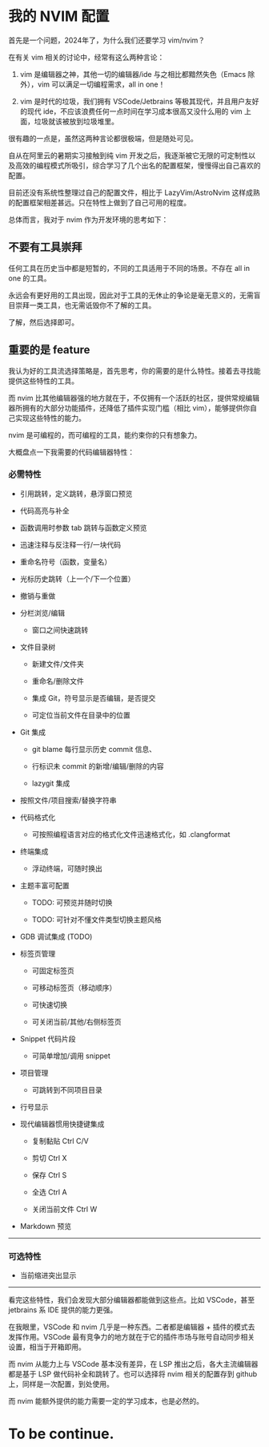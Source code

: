 # 我的 NVIM 配置

首先是一个问题，2024年了，为什么我们还要学习 vim/nvim？

在有关 vim 相关的讨论中，经常有这么两种言论：

1. vim 是编辑器之神，其他一切的编辑器/ide 与之相比都黯然失色（Emacs 除外），vim 可以满足一切编程需求，all in one！

2. vim 是时代的垃圾，我们拥有 VSCode/Jetbrains 等极其现代，并且用户友好的现代 ide，不应该浪费任何一点时间在学习成本很高又没什么用的 vim 上面，垃圾就该被放到垃圾堆里。

很有趣的一点是，虽然这两种言论都很极端，但是随处可见。

自从在阿里云的暑期实习接触到纯 vim 开发之后，我逐渐被它无限的可定制性以及高效的编程模式所吸引，综合学习了几个出名的配置框架，慢慢得出自己喜欢的配置。

目前还没有系统性整理过自己的配置文件，相比于 LazyVim/AstroNvim 这样成熟的配置框架相差甚远。只在特性上做到了自己可用的程度。

总体而言，我对于 nvim 作为开发环境的思考如下：

## 不要有工具崇拜
   
   任何工具在历史当中都是短暂的，不同的工具适用于不同的场景。不存在 all in one 的工具。

   永远会有更好用的工具出现，因此对于工具的无休止的争论是毫无意义的，无需盲目崇拜一类工具，也无需诋毁你不了解的工具。

   了解，然后选择即可。

## 重要的是 feature
    
   我认为好的工具流选择策略是，首先思考，你的需要的是什么特性。接着去寻找能提供这些特性的工具。

   而 nvim 比其他编辑器强的地方就在于，不仅拥有一个活跃的社区，提供常规编辑器所拥有的大部分功能插件，还降低了插件实现门槛（相比 vim），能够提供你自己实现这些特性的能力。

   nvim 是可编程的，而可编程的工具，能约束你的只有想象力。

   大概盘点一下我需要的代码编辑器特性：

### 必需特性

   - 引用跳转，定义跳转，悬浮窗口预览

   - 代码高亮与补全

   - 函数调用时参数 tab 跳转与函数定义预览

   - 迅速注释与反注释一行/一块代码

   - 重命名符号（函数，变量名）

   - 光标历史跳转（上一个/下一个位置）
   
   - 撤销与重做

   - 分栏浏览/编辑
       
       - 窗口之间快速跳转

   - 文件目录树

       - 新建文件/文件夹
        
       - 重命名/删除文件

       - 集成 Git，符号显示是否编辑，是否提交

       - 可定位当前文件在目录中的位置

   - Git 集成

       - git blame 每行显示历史 commit 信息、

       - 行标识未 commit 的新增/编辑/删除的内容
       
       - lazygit 集成

   - 按照文件/项目搜索/替换字符串

   - 代码格式化

       - 可按照编程语言对应的格式化文件迅速格式化，如 .clangformat

   - 终端集成

       - 浮动终端，可随时换出

   - 主题丰富可配置

       - TODO: 可预览并随时切换

       - TODO: 可针对不懂文件类型切换主题风格

   - GDB 调试集成 (TODO)

   - 标签页管理
       
       - 可固定标签页

       - 可移动标签页（移动顺序）

       - 可快速切换

       - 可关闭当前/其他/右侧标签页

   - Snippet 代码片段

       - 可简单增加/调用 snippet

   - 项目管理
       
       - 可跳转到不同项目目录

   - 行号显示
   
   - 现代编辑器惯用快捷键集成

      - 复制黏贴 Ctrl C/V 

      - 剪切 Ctrl X 

      - 保存 Ctrl S 

      - 全选 Ctrl A

      - 关闭当前文件 Ctrl W
   
   - Markdown 预览

---   

### 可选特性

   - 当前缩进突出显示

---

看完这些特性，我们会发现大部分编辑器都能做到这些点。比如 VSCode，甚至 jetbrains 系 IDE 提供的能力更强。

在我眼里，VSCode 和 nvim 几乎是一种东西。二者都是编辑器 + 插件的模式去发挥作用。VSCode 最有竞争力的地方就在于它的插件市场与账号自动同步相关设置，相当于开箱即用。

而 nvim 从能力上与 VSCode 基本没有差异，在 LSP 推出之后，各大主流编辑器都是基于 LSP 做代码补全和跳转了。也可以选择将 nvim 相关的配置存到 github 上，同样是一次配置，到处使用。

而 nvim 能额外提供的能力需要一定的学习成本，也是必然的。



# To be continue.
